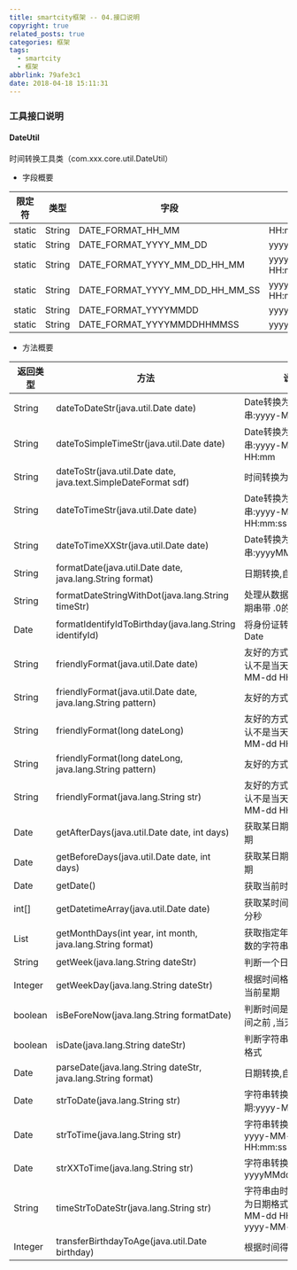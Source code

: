 ```yaml
---
title: smartcity框架 -- 04.接口说明
copyright: true
related_posts: true
categories: 框架
tags:
  - smartcity
  - 框架
abbrlink: 79afe3c1
date: 2018-04-18 15:11:31
---
```

### 工具接口说明
#### DateUtil
时间转换工具类（com.xxx.core.util.DateUtil）

* 字段概要

| 限定符 | 类型 | 字段 | 说明 |
| :---: | --- | --- | --- |
| static | String	| DATE_FORMAT_HH_MM | HH:mm |
| static | String	| DATE_FORMAT_YYYY_MM_DD | yyyy-MM-dd |
| static | String	| DATE_FORMAT_YYYY_MM_DD_HH_MM | yyyy-MM-dd HH:mm |
| static | String	| DATE_FORMAT_YYYY_MM_DD_HH_MM_SS | yyyy-MM-dd HH:mm:ss |
| static | String	| DATE_FORMAT_YYYYMMDD | yyyyMMdd |
| static | String	| DATE_FORMAT_YYYYMMDDHHMMSS | yyyyMMddHHmmss |
<!-- more -->

* 方法概要

| 返回类型 | 方法 | 说明
| --- | --- |--- |
| String | dateToDateStr(java.util.Date date) | Date转换为日期字符串:yyyy-MM-dd
| String | dateToSimpleTimeStr(java.util.Date date)|Date转换为时间字符串:yyyy-MM-dd HH:mm
| String | dateToStr(java.util.Date date, java.text.SimpleDateFormat sdf) | 时间转换为字符串:sdf
| String | dateToTimeStr(java.util.Date date) | Date转换为时间字符串:yyyy-MM-dd HH:mm:ss
| String | dateToTimeXXStr(java.util.Date date) | Date转换为时间字符串:yyyyMMddHHmmss
| String | formatDate(java.util.Date date, java.lang.String format) | 日期转换,自定义格式
| String | formatDateStringWithDot(java.lang.String timeStr) | 处理从数据库查询的日期串带 .0的情况
| Date | formatIdentifyIdToBirthday(java.lang.String identifyId) | 将身份证转换为生日Date
| String | friendlyFormat(java.util.Date date) | 友好的方式显示时间 , 默认不是当天显示 yyyy-MM-dd HH:mm
| String | friendlyFormat(java.util.Date date, java.lang.String pattern) | 友好的方式显示时间
| String | friendlyFormat(long dateLong) | 友好的方式显示时间 , 默认不是当天显示 yyyy-MM-dd HH:mm
| String	 | friendlyFormat(long dateLong, java.lang.String pattern) | 友好的方式显示时间
| String | friendlyFormat(java.lang.String str) | 友好的方式显示时间 , 默认不是当天显示 yyyy-MM-dd HH:mm
| Date | getAfterDays(java.util.Date date, int days) | 获取某日期之后X天的日期
| Date | getBeforeDays(java.util.Date date, int days) | 获取某日期之前X天的日期
| Date | getDate() | 获取当前时间:Date
| int[] | getDatetimeArray(java.util.Date date) | 获取某时间的 年月日时分秒
| List | getMonthDays(int year, int month, java.lang.String format) | 获取指定年月的所有天数的字符串集合
| String | getWeek(java.lang.String dateStr) | 判断一个日期是星期几
| Integer | getWeekDay(java.lang.String dateStr) | 根据时间格式获取时间当前星期
| boolean | isBeForeNow(java.lang.String formatDate) | 判断时间是否是当前时间之前 ,当天不算
| boolean | isDate(java.lang.String dateStr) | 判断字符串是否为时间格式 
| Date | parseDate(java.lang.String dateStr, java.lang.String format) | 日期转换,自定义格式
| Date | strToDate(java.lang.String str) | 字符串转换为日期:yyyy-MM-dd
| Date | strToTime(java.lang.String str) | 字符串转换为时间: yyyy-MM-dd HH:mm:ss
| Date | strXXToTime(java.lang.String str) | 字符串转换为时间: yyyyMMddHHmmss
| String | timeStrToDateStr(java.lang.String str) | 字符串由时间格式转换为日期格式: yyyy-MM-dd HH:mm:ss → yyyy-MM-dd
| Integer | transferBirthdayToAge(java.util.Date birthday) | 根据时间得到年龄





